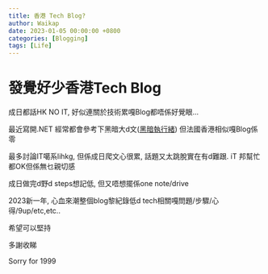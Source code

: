 ```yaml
---
title: 香港 Tech Blog?
author: Waikap
date: 2023-01-05 00:00:00 +0800
categories: [Blogging]
tags: [Life]
---
```

# 發覺好少香港Tech Blog

成日都話HK NO IT, 好似連關於技術累嘎Blog都唔係好覺眼...

最近寫開.NET 經常都會參考下黑暗大d文([黑暗執行緒](https://blog.darkthread.net/)) 但法國香港相似嘎Blog係零

最多討論IT噶系lihkg, 但係成日爬文心很累, 話題又太跳脫實在有d難跟.  iT 邦幫忙都OK但係無乜親切感

成日做完d野d steps想記低, 但又唔想擺係one note/drive

2023新一年, 心血來潮整個blog黎紀錄低d tech相關嘎問題/步驟/心得/9up/etc,etc..

希望可以堅持

多謝收睇

Sorry for 1999
